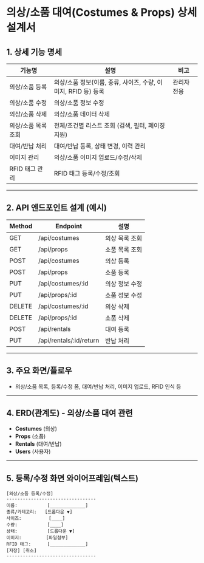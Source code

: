 # 의상/소품 대여(Costumes & Props) 상세 설계서

## 1. 상세 기능 명세

| 기능명             | 설명                                                         | 비고           |
|-------------------|------------------------------------------------------------|----------------|
| 의상/소품 등록    | 의상/소품 정보(이름, 종류, 사이즈, 수량, 이미지, RFID 등) 등록 | 관리자 전용     |
| 의상/소품 수정    | 의상/소품 정보 수정                                         |                |
| 의상/소품 삭제    | 의상/소품 데이터 삭제                                        |                |
| 의상/소품 목록 조회| 전체/조건별 리스트 조회 (검색, 필터, 페이징 지원)             |                |
| 대여/반납 처리    | 대여/반납 등록, 상태 변경, 이력 관리                         |                |
| 이미지 관리       | 의상/소품 이미지 업로드/수정/삭제                            |                |
| RFID 태그 관리    | RFID 태그 등록/수정/조회                                     |                |

---

## 2. API 엔드포인트 설계 (예시)

| Method | Endpoint                | 설명                   |
|--------|------------------------|------------------------|
| GET    | /api/costumes          | 의상 목록 조회         |
| GET    | /api/props             | 소품 목록 조회         |
| POST   | /api/costumes          | 의상 등록              |
| POST   | /api/props             | 소품 등록              |
| PUT    | /api/costumes/:id      | 의상 정보 수정         |
| PUT    | /api/props/:id         | 소품 정보 수정         |
| DELETE | /api/costumes/:id      | 의상 삭제              |
| DELETE | /api/props/:id         | 소품 삭제              |
| POST   | /api/rentals           | 대여 등록              |
| PUT    | /api/rentals/:id/return| 반납 처리              |

---

## 3. 주요 화면/플로우

- 의상/소품 목록, 등록/수정 폼, 대여/반납 처리, 이미지 업로드, RFID 인식 등

---

## 4. ERD(관계도) - 의상/소품 대여 관련

- **Costumes** (의상)
- **Props** (소품)
- **Rentals** (대여/반납)
- **Users** (사용자)

---

## 5. 등록/수정 화면 와이어프레임(텍스트)

```
[의상/소품 등록/수정]
---------------------------------
이름:           [_____________]
종류/카테고리:   [드롭다운 ▼]
사이즈:          [____]
수량:           [____]
상태:           [드롭다운 ▼]
이미지:         [파일첨부]
RFID 태그:      [_____________]
[저장] [취소]
---------------------------------
``` 